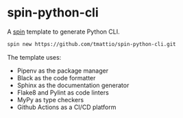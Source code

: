 # spin-python-cli

A [spin](https://github.com/tmattio/spin) template to generate Python CLI.

```bash
spin new https://github.com/tmattio/spin-python-cli.git
```

The template uses:

- Pipenv as the package manager
- Black as the code formatter
- Sphinx as the documentation generator
- Flake8 and Pylint as code linters
- MyPy as type checkers
- Github Actions as a CI/CD platform
